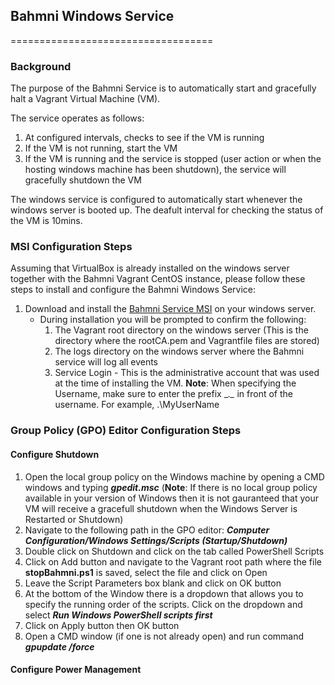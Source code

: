 ## Bahmni Windows Service
===================================

### Background
The purpose of the Bahmni Service is to automatically start and gracefully halt a Vagrant Virtual Machine (VM). 

The service operates as follows:

1. At configured intervals, checks to see if the VM is running
1. If the VM is not running, start the VM
1. If the VM is running and the service is stopped (user action or when the hosting windows machine has been shutdown), the service will gracefully shutdown the VM

The windows service is configured to automatically start whenever the windows server is booted up. The deafult interval for checking the status of the VM is 10mins.

### MSI Configuration Steps
Assuming that VirtualBox is already installed on the windows server together with the Bahmni Vagrant CentOS instance, please follow these steps to install and configure the Bahmni Windows Service:

1. Download and install the [Bahmni Service MSI](https://github.com/jembi/cameroon-bahmni-config/blob/COM-823/windows/setup/Bahmni%20Service.msi) on your windows server.
   *  During installation you will be prompted to confirm the following:
      1. The Vagrant root directory on the windows server (This is the directory where the rootCA.pem and Vagrantfile files are stored)
      1. The logs directory on the windows server where the Bahmni service will log all events
      1. Service Login - This is the administrative account that was used at the time of installing the VM. __Note__: When specifying the Username, make sure to enter the prefix __.\__ in front of the username. For example, .\MyUserName

### Group Policy (GPO) Editor Configuration Steps
#### Configure Shutdown
1. Open the local group policy on the Windows machine by opening a CMD windows and typing __*gpedit.msc*__ (__Note__: If there is no local group policy available in your version of Windows then it is not gauranteed that your VM will receive a gracefull shutdown when the Windows Server is Restarted or Shutdown)
1. Navigate to the following path in the GPO editor: __*Computer Configuration/Windows Settings/Scripts (Startup/Shutdown)*__
1. Double click on Shutdown and click on the tab called PowerShell Scripts
1. Click on Add button and navigate to the Vagrant root path where the file __stopBahmni.ps1__ is saved, select the file and click on Open
1. Leave the Script Parameters box blank and click on OK button
1. At the bottom of the Window there is a dropdown that allows you to specify the running order of the scripts. Click on the dropdown and select __*Run Windows PowerShell scripts first*__
1. Click on Apply button then OK button
1. Open a CMD window (if one is not already open) and run command __*gpupdate /force*__

#### Configure Power Management
